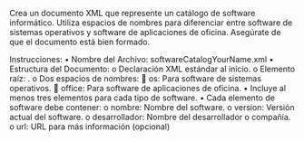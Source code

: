 Crea un documento XML que represente un catálogo de software informático.
Utiliza espacios de nombres para diferenciar entre software de sistemas operativos y software
de aplicaciones de oficina. Asegúrate de que el documento está bien formado.

Instrucciones:
    • Nombre del Archivo: softwareCatalogYourName.xml 
    • Estructura del Documento:
        o Declaración XML estándar al inicio.
        o Elemento raíz: <catalogo>.
        o Dos espacios de nombres:
             os: Para software de sistemas operativos.
             office: Para software de aplicaciones de oficina.
    • Incluye al menos tres elementos para cada tipo de software.
    • Cada elemento de software debe contener:
        o nombre: Nombre del software.
        o version: Versión actual del software.
        o desarrollador: Nombre del desarrollador o compañía.
        o url: URL para más información (opcional)
